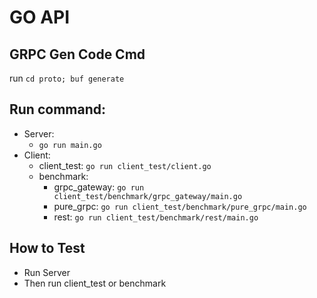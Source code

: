# GO API

## GRPC Gen Code Cmd

run `cd proto; buf generate`

## Run command:

- Server:
    - `go run main.go`
- Client:
    - client_test: `go run client_test/client.go`
    - benchmark:
        - grpc_gateway: `go run client_test/benchmark/grpc_gateway/main.go`
        - pure_grpc: `go run client_test/benchmark/pure_grpc/main.go`
        - rest: `go run client_test/benchmark/rest/main.go`
    
## How to Test

- Run Server
- Then run client_test or benchmark